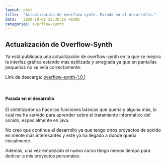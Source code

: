 ```yaml
---
layout: post
title:  "Actualización de overflow-synth. Parada en el desarrollo."
date:   2020-10-01 22:30:15 +0200
categories: overflow-synth
---
```


## Actualización de Overflow-Synth

Ya está publicada una actualización de overflow-synth en la que se mejora
la interfaz gráfica estando más estilizada y arreglada ya que en pantallas
pequeñas no se veía correctamente.

Link de descarga: [overflow-synth-1.0.1](/downloads/overflow-synth-1.0.1.jar)

<br/>

#### Parada en el desarrollo

El sintetizador ya hace las funciones básicas que quería y alguna más, lo cual
me ha servido para aprender sobre el tratamiento informático del sonido,
especialmente en java.

No creo que continue el desarrollo ya que tengo otros proyectos de sonido en
mente más interesantes y este ya ha llegado a donde quería inicialmente.

Además, una vez empezado el nuevo curso tengo menos tiempo para dedicar a mis proyectos personales.

